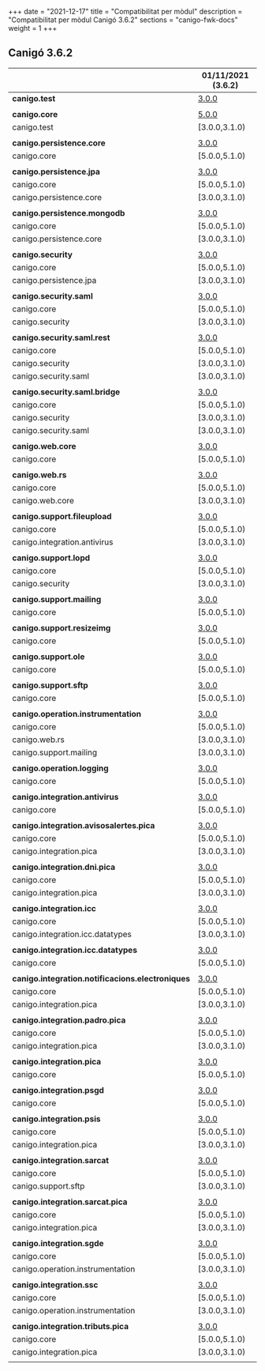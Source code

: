 +++
date        = "2021-12-17"
title       = "Compatibilitat per mòdul"
description = "Compatibilitat per mòdul Canigó 3.6.2"
sections    = "canigo-fwk-docs"
weight      = 1
+++

## Canigó 3.6.2

|                                                   		| 01/11/2021 (3.6.2)																														|
|---------------------------------------------------		|------------------																															|
| **canigo.test**                                   		| [3.0.0](/canigo-fwk-docs/documentacio-llibreries/canigo.test/3.0.0/)  							|
|                                                   		|               																																|
| **canigo.core**                                   		| [5.0.0](/canigo-fwk-docs/documentacio-llibreries/canigo.core/5.0.0/)  							|
| canigo.test                                       		| [3.0.0,3.1.0)  			|
|                                                   		|               																																|
| **canigo.persistence.core**                        		| [3.0.0](/canigo-fwk-docs/documentacio-llibreries/canigo.persistence.core/3.0.0/) |
| canigo.core                                       		| [5.0.0,5.1.0)  																																|
|                                                   		|               																																|
| **canigo.persistence.jpa**                         		| [3.0.0](/canigo-fwk-docs/documentacio-llibreries/canigo.persistence.jpa/3.0.0/)		|
| canigo.core                                       		| [5.0.0,5.1.0)  																																|
| canigo.persistence.core                           		| [3.0.0,3.1.0)  																																|
|                                                   		|               																																|
| **canigo.persistence.mongodb**                     		| [3.0.0](/canigo-fwk-docs/documentacio-llibreries/canigo.persistence.mongodb/3.0.0/) |
| canigo.core                                       		| [5.0.0,5.1.0)  																																|
| canigo.persistence.core                           		| [3.0.0,3.1.0)  																																|
|                                                   		|               																																|
| **canigo.security**                                		| [3.0.0](/canigo-fwk-docs/documentacio-llibreries/canigo.security/3.0.0/) |
| canigo.core                                       		| [5.0.0,5.1.0)  																																|
| canigo.persistence.jpa                             		| [3.0.0,3.1.0)  																																|
|                                                   		|               																																|
| **canigo.security.saml**                           		| [3.0.0](/canigo-fwk-docs/documentacio-llibreries/canigo.security.saml/3.0.0/) |
| canigo.core                                       		| [5.0.0,5.1.0)  																																|
| canigo.security                                   		| [3.0.0,3.1.0) 																																|
|                                                   		|               																																|
| **canigo.security.saml.rest**                      		| [3.0.0](/canigo-fwk-docs/documentacio-llibreries/canigo.security.saml.rest/3.0.0/) |
| canigo.core                                       		| [5.0.0,5.1.0)  																																|
| canigo.security                                   		| [3.0.0,3.1.0) 																																|
| canigo.security.saml                               		| [3.0.0,3.1.0) 																																|
|                                                   		|               																																|
| **canigo.security.saml.bridge**                    		| [3.0.0](/canigo-fwk-docs/documentacio-llibreries/canigo.security.saml.bridge/3.0.0/) |
| canigo.core                                       		| [5.0.0,5.1.0)  																																|
| canigo.security                                   		| [3.0.0,3.1.0) 																																|
| canigo.security.saml                               		| [3.0.0,3.1.0) 																																|
|                                                   		|               																																|
| **canigo.web.core**                                		| [3.0.0](/canigo-fwk-docs/documentacio-llibreries/canigo.web.core/3.0.0/) |
| canigo.core                                       		| [5.0.0,5.1.0)  																																|
|                                                   		|               																																|
| **canigo.web.rs**                                  		| [3.0.0](/canigo-fwk-docs/documentacio-llibreries/canigo.web.rs/3.0.0/) |
| canigo.core                                       		| [5.0.0,5.1.0)  																																|
| canigo.web.core                                   		| [3.0.0,3.1.0) 																																|
|                                                   		|               																																	|
| **canigo.support.fileupload**                      		| [3.0.0](/canigo-fwk-docs/documentacio-llibreries/canigo.support.fileupload/3.0.0/) |
| canigo.core                                       		| [5.0.0,5.1.0)  																																|
| canigo.integration.antivirus                      		| [3.0.0,3.1.0) 																																|
|                                                   		|               																																|
| **canigo.support.lopd**                            		| [3.0.0](/canigo-fwk-docs/documentacio-llibreries/canigo.support.lopd/3.0.0/) |
| canigo.core                                       		| [5.0.0,5.1.0)  																																|
| canigo.security                                   		| [3.0.0,3.1.0) 																																|
|                                                   		|               																																|
| **canigo.support.mailing**                         		| [3.0.0](/canigo-fwk-docs/documentacio-llibreries/canigo.support.mailing/3.0.0/) |
| canigo.core                                       		| [5.0.0,5.1.0)  																																|
|                                                   		|               																																|
| **canigo.support.resizeimg**                         	| [3.0.0](/canigo-fwk-docs/documentacio-llibreries/canigo.support.resizeimg/3.0.0/) |
| canigo.core                                       		| [5.0.0,5.1.0)  																																|
|                                                   		|               																																|
| **canigo.support.ole**                             		| [3.0.0](/canigo-fwk-docs/documentacio-llibreries/canigo.support.ole/3.0.0/) |
| canigo.core                                       		| [5.0.0,5.1.0)  																																|
|                                                   		|               																																|
| **canigo.support.sftp**                            		| [3.0.0](/canigo-fwk-docs/documentacio-llibreries/canigo.support.sftp/3.0.0/) |
| canigo.core                                       		| [5.0.0,5.1.0)  																																|
|                                                   		|               																																|
| **canigo.operation.instrumentation**               		| [3.0.0](/canigo-fwk-docs/documentacio-llibreries/canigo.operation.instrumentation/3.0.0/) |
| canigo.core                                       		| [5.0.0,5.1.0)  																																|
| canigo.web.rs                                   			| [3.0.0,3.1.0) 																																|
| canigo.support.mailing                           			| [3.0.0,3.1.0) 																																|
|                                                   		|               																																|
| **canigo.operation.logging**                       		| [3.0.0](/canigo-fwk-docs/documentacio-llibreries/canigo.operation.logging/3.0.0/) |
| canigo.core                                       		| [5.0.0,5.1.0)  																																|
|                                                   		|               																																|
| **canigo.integration.antivirus**                   		| [3.0.0](/canigo-fwk-docs/documentacio-llibreries/canigo.integration.antivirus/3.0.0/) |
| canigo.core                                       		| [5.0.0,5.1.0)  																																|
|                                                   		|               																																|
| **canigo.integration.avisosalertes.pica**          		| [3.0.0](/canigo-fwk-docs/documentacio-llibreries/canigo.integration.avisosalertes.pica/3.0.0/) |
| canigo.core                                       		| [5.0.0,5.1.0)  																																|
| canigo.integration.pica                           		| [3.0.0,3.1.0) 																																|
|                                                   		|               																																|
| **canigo.integration.dni.pica**                    		| [3.0.0](/canigo-fwk-docs/documentacio-llibreries/canigo.integration.dni.pica/3.0.0/) |
| canigo.core                                       		| [5.0.0,5.1.0)  																																|
| canigo.integration.pica                           		| [3.0.0,3.1.0) 																																|
|                                                   		|               																																|
| **canigo.integration.icc**                         		| [3.0.0](/canigo-fwk-docs/documentacio-llibreries/canigo.integration.icc/3.0.0/) |
| canigo.core                                       		| [5.0.0,5.1.0)  																																|
| canigo.integration.icc.datatypes                  		| [3.0.0,3.1.0)  																																|
|                                                   		|               																																|
| **canigo.integration.icc.datatypes**               		| [3.0.0](/canigo-fwk-docs/documentacio-llibreries/canigo.integration.icc.datatypes/3.0.0/) |
| canigo.core                                       		| [5.0.0,5.1.0)  																																|
|                                                   		|               																																|
| **canigo.integration.notificacions.electroniques** 		| [3.0.0](/canigo-fwk-docs/documentacio-llibreries/canigo.integration.notificacions.electroniques/3.0.0/) |
| canigo.core                                       		| [5.0.0,5.1.0)  																																|
| canigo.integration.pica                           		| [3.0.0,3.1.0) 																																|
|                                                   		|               																																|
| **canigo.integration.padro.pica**                  		| [3.0.0](/canigo-fwk-docs/documentacio-llibreries/canigo.integration.padro.pica/3.0.0/) |
| canigo.core                                       		| [5.0.0,5.1.0)  																																|
| canigo.integration.pica                           		| [3.0.0,3.1.0) 																																|
|                                                   		|               																																|
| **canigo.integration.pica**                        		| [3.0.0](/canigo-fwk-docs/documentacio-llibreries/canigo.integration.pica/3.0.0/) |
| canigo.core                                       		| [5.0.0,5.1.0)  																																|
|                                                   		|               																																|
| **canigo.integration.psgd**                        		| [3.0.0](/canigo-fwk-docs/documentacio-llibreries/canigo.integration.psgd/3.0.0/) |
| canigo.core                                       		| [5.0.0,5.1.0)  																																|
|                                                   		|               																																|
| **canigo.integration.psis**                        		| [3.0.0](/canigo-fwk-docs/documentacio-llibreries/canigo.integration.psis/3.0.0/) |
| canigo.core                                       		| [5.0.0,5.1.0)  																																|
| canigo.integration.pica                           		| [3.0.0,3.1.0) 																																|
|                                                   		|               																																|
| **canigo.integration.sarcat**                      		| [3.0.0](/canigo-fwk-docs/documentacio-llibreries/canigo.integration.sarcat/3.0.0/) |
| canigo.core                                       		| [5.0.0,5.1.0)  																																|
| canigo.support.sftp                               		| [3.0.0,3.1.0) 																																|
|                                                   		|               																																|
| **canigo.integration.sarcat.pica**                 		| [3.0.0](/canigo-fwk-docs/documentacio-llibreries/canigo.integration.sarcat.pica/3.0.0/) |
| canigo.core                                       		| [5.0.0,5.1.0)  																																|
| canigo.integration.pica                           		| [3.0.0,3.1.0) 																																|
|                                                   		|               																																|
| **canigo.integration.sgde**                        		| [3.0.0](/canigo-fwk-docs/documentacio-llibreries/canigo.integration.sgde.pica/3.0.0/) |
| canigo.core                                       		| [5.0.0,5.1.0)  																																|
| canigo.operation.instrumentation                  		| [3.0.0,3.1.0) 																																|
|                                                   		|               																																|
| **canigo.integration.ssc**                         		| [3.0.0](/canigo-fwk-docs/documentacio-llibreries/canigo.integration.ssc/3.0.0/) |
| canigo.core                                       		| [5.0.0,5.1.0)  																																|
| canigo.operation.instrumentation                  		| [3.0.0,3.1.0) 																																|
|                                                   		|               																																|
| **canigo.integration.tributs.pica**                		| [3.0.0](/canigo-fwk-docs/documentacio-llibreries/canigo.integration.tributs.pica/3.0.0/) |
| canigo.core                                       		| [5.0.0,5.1.0)  																																|
| canigo.integration.pica                           		| [3.0.0,3.1.0) 																																|
|                                                   		|       |

